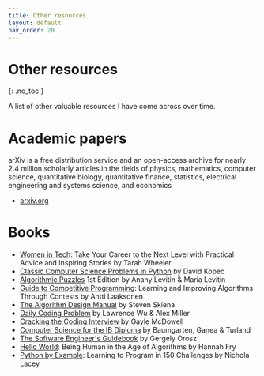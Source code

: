 ```yaml
---
title: Other resources
layout: default
nav_order: 20
---
```


# Other resources
{: .no_toc }

A list of other valuable resources I have come across over time.

# Academic papers

arXiv is a free distribution service and an open-access archive for nearly 2.4 million scholarly articles in the fields of physics, mathematics, computer science, quantitative biology, quantitative finance, statistics, electrical engineering and systems science, and economics

* [arxiv.org](https://arxiv.org/)

# Books

* [Women in Tech](https://www.amazon.com/Women-Tech-Practical-Inspiring-Stories/dp/1632171406/ref=sr_1_1): Take Your Career to the Next Level with Practical Advice and Inspiring Stories by Tarah Wheeler 
* [Classic Computer Science Problems in Python](https://www.amazon.com/Classic-Computer-Science-Problems-Python/dp/1617295981/ref=sr_1_9) by David Kopec
* [Algorithmic Puzzles](https://www.amazon.com/Algorithmic-Puzzles-Anany-Levitin/dp/0199740445/ref=sr_1_1) 1st Edition by Anany Levitin & Maria Levitin
* [Guide to Competitive Programming](https://www.amazon.com/Guide-Competitive-Programming-Algorithms-Undergraduate/dp/3030393569/ref=sr_1_1?): Learning and Improving Algorithms Through Contests by Antti Laaksonen
* [The Algorithm Design Manual](https://www.amazon.com/Algorithm-Design-Manual-Computer-Science/dp/3030542580/ref=sr_1_1?) by Steven Skiena 
* [Daily Coding Problem](https://www.amazon.com/Daily-Coding-Problem-exceptionally-interviews/dp/1793296634/ref=sr_1_1) by Lawrence Wu & Alex Miller
* [Cracking the Coding Interview](https://www.amazon.com/Cracking-Coding-Interview-Programming-Questions/dp/0984782850/ref=sr_1_1) by Gayle McDowell
* [Computer Science for the IB Diploma](https://www.amazon.com/Computer-Science-Diploma-Paul-Baumgarten/dp/1036009009/ref=sr_1_1) by Baumgarten, Ganea & Turland
* [The Software Engineer's Guidebook](https://www.amazon.com/Software-Engineers-Guidebook-Navigating-positions/dp/908338182X/ref=tmm_pap_swatch_0) by Gergely Orosz
* [Hello World](https://www.amazon.com/Hello-World-Being-Human-Algorithms/dp/0393357368/ref=tmm_pap_swatch_0): Being Human in the Age of Algorithms by Hannah Fry
* [Python by Example](https://www.amazon.com/Python-Example-Learning-Program-Challenges/dp/1108716830/): Learning to Program in 150 Challenges by Nichola Lacey


